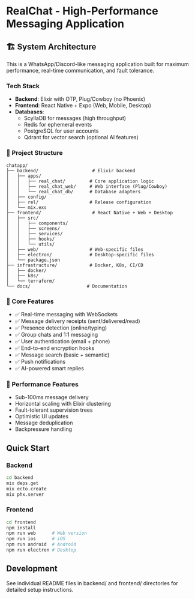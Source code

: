 # RealChat - High-Performance Messaging Application

## 🏗️ System Architecture

This is a WhatsApp/Discord-like messaging application built for maximum performance, real-time communication, and fault tolerance.

### Tech Stack
- **Backend**: Elixir with OTP, Plug/Cowboy (no Phoenix)
- **Frontend**: React Native + Expo (Web, Mobile, Desktop)
- **Databases**: 
  - ScyllaDB for messages (high throughput)
  - Redis for ephemeral events
  - PostgreSQL for user accounts
  - Qdrant for vector search (optional AI features)

### 📁 Project Structure
```
chatapp/
├── backend/                    # Elixir backend
│   ├── apps/
│   │   ├── real_chat/         # Core application logic
│   │   ├── real_chat_web/     # Web interface (Plug/Cowboy)
│   │   └── real_chat_db/      # Database adapters
│   ├── config/
│   ├── rel/                   # Release configuration
│   └── mix.exs
├── frontend/                   # React Native + Web + Desktop
│   ├── src/
│   │   ├── components/
│   │   ├── screens/
│   │   ├── services/
│   │   ├── hooks/
│   │   └── utils/
│   ├── web/                   # Web-specific files
│   ├── electron/              # Desktop-specific files
│   └── package.json
├── infrastructure/            # Docker, K8s, CI/CD
│   ├── docker/
│   ├── k8s/
│   └── terraform/
└── docs/                     # Documentation
```

### 🔧 Core Features
- ✅ Real-time messaging with WebSockets
- ✅ Message delivery receipts (sent/delivered/read)
- ✅ Presence detection (online/typing)
- ✅ Group chats and 1:1 messaging
- ✅ User authentication (email + phone)
- ✅ End-to-end encryption hooks
- ✅ Message search (basic + semantic)
- ✅ Push notifications
- ✅ AI-powered smart replies

### 🚀 Performance Features
- Sub-100ms message delivery
- Horizontal scaling with Elixir clustering
- Fault-tolerant supervision trees
- Optimistic UI updates
- Message deduplication
- Backpressure handling

## Quick Start

### Backend
```bash
cd backend
mix deps.get
mix ecto.create
mix phx.server
```

### Frontend
```bash
cd frontend
npm install
npm run web      # Web version
npm run ios      # iOS
npm run android  # Android
npm run electron # Desktop
```

## Development

See individual README files in backend/ and frontend/ directories for detailed setup instructions.
